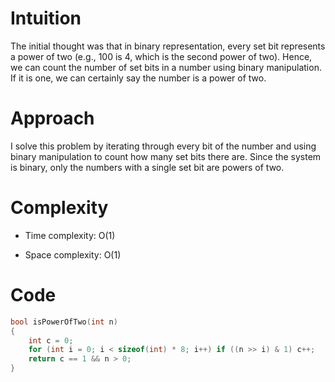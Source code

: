 # Intuition
The initial thought was that in binary representation, every set bit represents a power of two (e.g., 100 is 4, which is the second power of two). Hence, we can count the number of set bits in a number using binary manipulation. If it is one, we can certainly say the number is a power of two.

# Approach
I solve this problem by iterating through every bit of the number and using binary manipulation to count how many set bits there are. Since the system is binary, only the numbers with a single set bit are powers of two.

# Complexity
- Time complexity:
O(1)

- Space complexity:
O(1)

# Code
```c
bool isPowerOfTwo(int n)
{
	int c = 0;
	for (int i = 0; i < sizeof(int) * 8; i++) if ((n >> i) & 1) c++;
	return c == 1 && n > 0;
}
```

